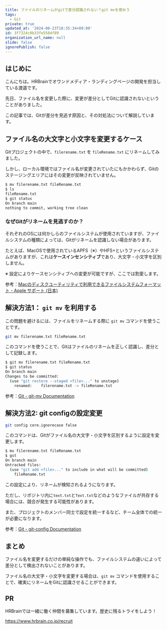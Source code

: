 ```yaml
---
title: ファイルのリネームがgitで差分認識されない？git mvを使おう
tags:
  - Git
private: true
updated_at: '2024-08-23T18:35:34+09:00'
id: 3f7324c0b33fe5584f89
organization_url_name: null
slide: false
ignorePublish: false
---
```


## はじめに

こんにちは。HRBrainでオウンドメディア・ランディングページの開発を担当している渡邉です。

先日、ファイル名を変更した際に、変更が差分としてGitに認識されないということがありました。

この記事では、Gitが差分を見逃す原因と、その対処法について解説しています。

## ファイル名の大文字と小文字を変更するケース

Gitプロジェクトの中で、`filerename.txt` を `fileRename.txt` にリネームしてみました。

しかし、ローカル環境ではファイル名が変更されていたにもかかわらず、Gitのステージングエリアにはその変更が反映されていません。

```bash
$ mv filerename.txt fileRename.txt
$ ls
fileRename.txt
$ git status
On branch main
nothing to commit, working tree clean
```

### なぜGitがリネームを見逃すのか？

それぞれのOSには何かしらのファイルシステムが使用されていますが、ファイルシステムの種類によっては、Gitがリネームを認識しない場合があります。

たとえば、MacOSで使用されているAPFS（※）やHFS+というファイルシステムがありますが、これは**ケースインセンシティブ**であり、大文字・小文字を区別しません。

※ 設定によりケースセンシティブへの変更が可能ですが、ここでは割愛します。

参考：[Macのディスクユーティリティで利用できるファイルシステムフォーマット - Apple サポート (日本)](https://support.apple.com/ja-jp/guide/disk-utility/dsku19ed921c/mac)

## 解決方法1： `git mv` を利用する

この問題を避けるには、ファイルをリネームする際に `git mv` コマンドを使うことです。

```bash
git mv filerename.txt fileRename.txt
```

このコマンドを使うことで、Gitはファイルのリネームを正しく認識し、差分として記録します。

```bash
$ git mv filerename.txt fileRename.txt
$ git status
On branch main
Changes to be committed:
  (use "git restore --staged <file>..." to unstage)
	renamed:    filerename.txt -> fileRename.txt
```

参考：[Git - git-mv Documentation](https://git-scm.com/docs/git-mv)

## 解決方法2: git configの設定変更

```bash
git config core.ignorecase false
```

このコマンドは、Gitがファイル名の大文字・小文字を区別するように設定を変更します。

```bash
$ mv filerename.txt fileRename.txt
$ gst
On branch main
Untracked files:
  (use "git add <file>..." to include in what will be committed)
	fileRename.txt
```

この設定により、リネームが検知されるようになります。

ただし、リポジトリ内に`text.txt`と`Text.txt`などのようなファイルが共存する場合には、競合が発生する可能性があります。

また、プロジェクトのメンバー同士で設定を統一するなど、チーム全体での統一が必要になります。

参考：[Git - git-config Documentation](https://git-scm.com/docs/git-config#Documentation/git-config.txt-coreignoreCase)

## まとめ

ファイル名を変更するだけの単純な操作でも、ファイルシステムの違いによって差分として検出されないことがあります。

ファイル名の大文字・小文字を変更する場合は、`git mv` コマンドを使用することで、確実にリネームをGitに認識させることができます。

## PR

HRBrainでは一緒に働く仲間を募集しています。歴史に残るトライをしよう！

https://www.hrbrain.co.jp/recruit
